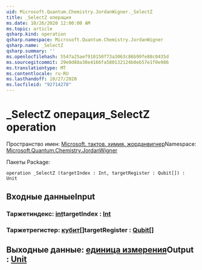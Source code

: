 ```yaml
---
uid: Microsoft.Quantum.Chemistry.JordanWigner._SelectZ
title: _SelectZ операция
ms.date: 10/26/2020 12:00:00 AM
ms.topic: article
qsharp.kind: operation
qsharp.namespace: Microsoft.Quantum.Chemistry.JordanWigner
qsharp.name: _SelectZ
qsharp.summary: ''
ms.openlocfilehash: 5547a25aef910150f73a3063c86b99fe88c0435d
ms.sourcegitcommit: 29e0d88a30e4166fa580132124b0eb57e1f0e986
ms.translationtype: MT
ms.contentlocale: ru-RU
ms.lasthandoff: 10/27/2020
ms.locfileid: "92714278"
---
```

# <a name="_selectz-operation"></a><span data-ttu-id="dc481-102">_SelectZ операция</span><span class="sxs-lookup"><span data-stu-id="dc481-102">_SelectZ operation</span></span>

<span data-ttu-id="dc481-103">Пространство имен: [Microsoft. тактов. химия. жорданвигнер](xref:Microsoft.Quantum.Chemistry.JordanWigner)</span><span class="sxs-lookup"><span data-stu-id="dc481-103">Namespace: [Microsoft.Quantum.Chemistry.JordanWigner](xref:Microsoft.Quantum.Chemistry.JordanWigner)</span></span>

<span data-ttu-id="dc481-104">Пакеты [](https://nuget.org/packages/)</span><span class="sxs-lookup"><span data-stu-id="dc481-104">Package: [](https://nuget.org/packages/)</span></span>




```qsharp
operation _SelectZ (targetIndex : Int, targetRegister : Qubit[]) : Unit
```


## <a name="input"></a><span data-ttu-id="dc481-105">Входные данные</span><span class="sxs-lookup"><span data-stu-id="dc481-105">Input</span></span>

### <a name="targetindex--int"></a><span data-ttu-id="dc481-106">Таржетиндекс: [int](xref:microsoft.quantum.lang-ref.int)</span><span class="sxs-lookup"><span data-stu-id="dc481-106">targetIndex : [Int](xref:microsoft.quantum.lang-ref.int)</span></span>




### <a name="targetregister--qubit"></a><span data-ttu-id="dc481-107">Таржетрегистер: [кубит](xref:microsoft.quantum.lang-ref.qubit)[]</span><span class="sxs-lookup"><span data-stu-id="dc481-107">targetRegister : [Qubit](xref:microsoft.quantum.lang-ref.qubit)[]</span></span>





## <a name="output--unit"></a><span data-ttu-id="dc481-108">Выходные данные: [единица измерения](xref:microsoft.quantum.lang-ref.unit)</span><span class="sxs-lookup"><span data-stu-id="dc481-108">Output : [Unit](xref:microsoft.quantum.lang-ref.unit)</span></span>

